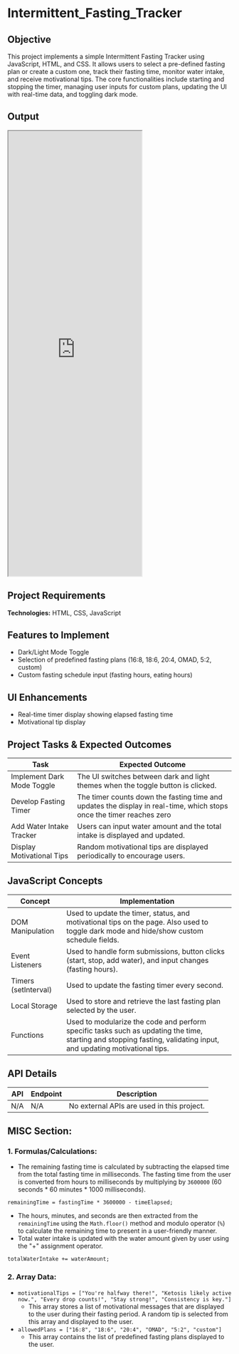 # Intermittent_Fasting_Tracker

## Objective
This project implements a simple Intermittent Fasting Tracker using JavaScript, HTML, and CSS. It allows users to select a pre-defined fasting plan or create a custom one, track their fasting time, monitor water intake, and receive motivational tips. The core functionalities include starting and stopping the timer, managing user inputs for custom plans, updating the UI with real-time data, and toggling dark mode.

## Output
<iframe src="https://niat-web.github.io/Intermittent_Fasting_Tracker" height="1000" width="300" title="Intermittent_Fasting_Tracker"></iframe>

## Project Requirements
**Technologies:** HTML, CSS, JavaScript

## Features to Implement
- Dark/Light Mode Toggle
- Selection of predefined fasting plans (16:8, 18:6, 20:4, OMAD, 5:2, custom)
- Custom fasting schedule input (fasting hours, eating hours)
## UI Enhancements
- Real-time timer display showing elapsed fasting time
- Motivational tip display
## Project Tasks & Expected Outcomes
| Task | Expected Outcome |
|------|------------------|
| Implement Dark Mode Toggle | The UI switches between dark and light themes when the toggle button is clicked. |
| Develop Fasting Timer | The timer counts down the fasting time and updates the display in real-time, which stops once the timer reaches zero |
| Add Water Intake Tracker |  Users can input water amount and the total intake is displayed and updated. |
| Display Motivational Tips | Random motivational tips are displayed periodically to encourage users. |

## JavaScript Concepts
| Concept | Implementation |
|---------|----------------|
| DOM Manipulation | Used to update the timer, status, and motivational tips on the page. Also used to toggle dark mode and hide/show custom schedule fields. |
| Event Listeners | Used to handle form submissions, button clicks (start, stop, add water), and input changes (fasting hours). |
| Timers (setInterval) | Used to update the fasting timer every second. |
| Local Storage | Used to store and retrieve the last fasting plan selected by the user. |
| Functions | Used to modularize the code and perform specific tasks such as updating the time, starting and stopping fasting, validating input, and updating motivational tips. |

## API Details
| API | Endpoint | Description |
|-----|----------|-------------|
| N/A | N/A | No external APIs are used in this project. |

## MISC Section:

### 1. Formulas/Calculations:
- The remaining fasting time is calculated by subtracting the elapsed time from the total fasting time in milliseconds. The fasting time from the user is converted from hours to milliseconds by multiplying by `3600000` (60 seconds * 60 minutes * 1000 milliseconds).
```
remainingTime = fastingTime * 3600000 - timeElapsed;
```
- The hours, minutes, and seconds are then extracted from the `remainingTime` using the `Math.floor()` method and modulo operator (`%`) to calculate the remaining time to present in a user-friendly manner.
- Total water intake is updated with the water amount given by user using the "+" assignment operator.
```
totalWaterIntake += waterAmount;
```
### 2. Array Data:
- `motivationalTips = ["You're halfway there!", "Ketosis likely active now.", "Every drop counts!", "Stay strong!", "Consistency is key."]`
  - This array stores a list of motivational messages that are displayed to the user during their fasting period. A random tip is selected from this array and displayed to the user.
- `allowedPlans = ["16:8", "18:6", "20:4", "OMAD", "5:2", "custom"]`
  - This array contains the list of predefined fasting plans displayed to the user.